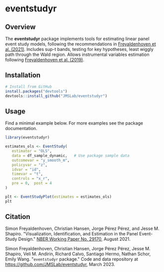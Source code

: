 # eventstudyr

## Overview

The **eventstudyr** package implements tools for estimating linear panel event study models, following the recommendations in [Freyaldenhoven et al. (2021)](https://www.nber.org/papers/w29170).
Includes sup-t bands, testing for key hypotheses, least wiggly path through the Wald region.
Allows instrumental variables estimation following [Freyaldenhoven et al. (2019)](https://www.aeaweb.org/articles?id=10.1257/aer.20180609).

## Installation

```R
# Install from GitHub
install.packages("devtools")
devtools::install_github("JMSLab/eventstudyr")
```

## Usage

Find a minimal example below. 
For more examples see the package documentation.

```R
library(eventstudyr)

estimates_ols <- EventStudy(
   estimator = "OLS",
   data = df_sample_dynamic,   # Use package sample data
   outcomevar = "y_smooth_m",
   policyvar = "z",
   idvar = "id",
   timevar = "t",
   controls = "x_r",
   pre = 0,  post = 4
)

plt <- EventStudyPlot(estimates = estimates_ols)
plt
```

## Citation

Simon Freyaldenhoven, Christian Hansen, Jorge Pérez Pérez, and Jesse M. Shapiro. "Visualization, Identification, and Estimation in the Panel Event-Study Design." [NBER Working Paper No. 29170](https://www.nber.org/papers/w29170),
August 2021.

Simon Freyaldenhoven, Christian Hansen, Jorge Pérez Pérez, Jesse M. Shapiro, Veli M. Andirin, Richard Calvo, Santiago Hermo, Nathan Schor, Emily Wang. "`eventstudyr` package." Code and data repository at https://github.com/JMSLab/eventstudyr, March 2023.
